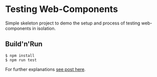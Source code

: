 # Testing Web-Components

Simple skeleton project to demo the setup and process of testing web-components in isolation.

## Build'n'Run

    $ npm install
    $ npm run test

For further explanations [see post here][post].

[post]:https://schoeffm.github.io/posts/testing-web-components/